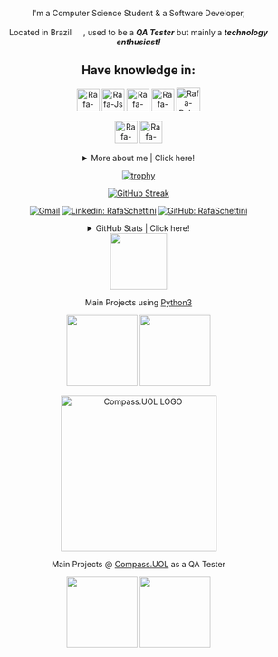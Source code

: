 
<div align="center">

<p>
I'm a Computer Science Student & a Software Developer,

Located in Brazil <img heigt="17" width="17" src="https://upload.wikimedia.org/wikipedia/commons/thumb/0/05/Flag_of_Brazil.svg/1280px-Flag_of_Brazil.svg.png" >, used to be a ***QA Tester*** but mainly a ***technology enthusiast!***

## Have knowledge in:

<p>
<img alt="Rafa-Py" height="40" width="40" src="https://cdn.jsdelivr.net/gh/devicons/devicon/icons/python/python-original.svg" />
<img alt="Rafa-Js" height="40" width="40" src="https://cdn.jsdelivr.net/gh/devicons/devicon/icons/javascript/javascript-original.svg" />
<img alt="Rafa-C++" width="40" height="40" src="https://cdn.jsdelivr.net/gh/devicons/devicon/icons/cplusplus/cplusplus-original.svg" /> 
<img alt="Rafa-Csharp" height="40" width="40" src="https://cdn.jsdelivr.net/gh/devicons/devicon/icons/csharp/csharp-original.svg" />  
<img alt="Rafa-Ruby" height="42" width="42" margin-left:5px; margin-right:5px; src="https://img.icons8.com/fluency/48/000000/ruby-gemstone.png"/>
<p>
<img alt="Rafa-HTML" height="40" width="40" src="https://cdn.jsdelivr.net/gh/devicons/devicon/icons/html5/html5-original.svg" />
<img alt="Rafa-CSS" height="40" width="40" src="https://cdn.jsdelivr.net/gh/devicons/devicon/icons/css3/css3-original.svg" />
</p>
</p>
 
<details>
  <summary> More about me | Click here! </summary>
  <p></p>
  
<div align="left">
 
``` js
const schettini = {
    
    personal: {
        name: 'Rafael Schettini',
        birthDate: '2004-07-01',
        interests: ['tech', 'music', 'games', 'sports']
    },
    
    technical: {
    
        technologies: {
        
            frontEnd: {
                Javascript: ['Vanilla JS', 'React'],
                HTML: ['HTML5'],
                CSS: ['styled-components', 'Bootstrap']
            },
            
            misc: {
                console: ['Python', 'C#', 'C++', 'Rust'],
                gameDev: ['C#', 'C++'],
                webTesting: ['Ruby']
            },
            
            architecture: ['Single Page Applications', 'Console Applications', 'Game Development'],
            
        },
    }
}
```

##

</details>

[![trophy](https://github-profile-trophy.vercel.app/?username=RafaSchettini&title=Stars,Commit,Repositories&column=3&margin-w=83&margin-h=15&theme=gruvbox)](https://github.com/ryo-ma/github-profile-trophy)

[![GitHub Streak](https://github-readme-streak-stats.herokuapp.com/?user=RafaSchettini&theme=gruvbox)](https://git.io/streak-stats)

[![Gmail](https://img.shields.io/twitter/url?label=Mail&logo=gmail&style=social&url=https://mailto:rafaschettini902@gmail.com)](mailto:rafaschettini902@gmail.com)
[![Linkedin: RafaSchettini](https://img.shields.io/badge/-Linkedin-blue?style=flat-square&logo=Linkedin&logoColor=white&link=https://www.linkedin.com/in/rafael-schettini/)](https://www.linkedin.com/in/rafael-schettini/)
[![GitHub: RafaSchettini](https://img.shields.io/github/followers/rafaschettini?label=follow&style=social)](https://github.com/rafaschettini)

</div>

<div align="center">

<details>
  <summary> GitHub Stats | Click here! </summary>
  <p></p>
  
<a href="https://github.com/rafaschettini">
<img height="180em" src="https://github-readme-stats.vercel.app/api?username=rafaschettini&theme=gruvbox"/>
<img height="180em" src="https://github-readme-stats.vercel.app/api/top-langs/?username=rafaschettini&layout=compact&langs_count=7&theme=gruvbox"/>
</a>

<p></p>

🛑 ***Most Used Languages*** are just a metric of the languages my public code consists of and ***do not*** reflect experience or skill level 🛑

##

</details>


<img width="100px" src="https://cdn.jsdelivr.net/gh/devicons/devicon/icons/python/python-original.svg" />

Main Projects using [Python3](https://www.python.org)

<a href="https://github.com/RafaSchettini/RealityStone_Sprint6_Esfera_Compass">
<img height="125em" src="https://github-readme-stats.vercel.app/api/pin/?username=rafaschettini&repo=python-auto-messages&theme=gruvbox"/></a>
<a href="https://github.com/RafaSchettini/RealityStone_Sprint5_RafaSchettini_Compass">
<img height="125em" src="https://github-readme-stats.vercel.app/api/pin/?username=rafaschettini&repo=python-delete-files&theme=gruvbox"/></a>

<p></p>

<p><img width="275px" src="https://compass.uol/logo.svg" align="center" alt="Compass.UOL LOGO" /></p>

Main Projects @ [Compass.UOL](https://compass.uol) as a QA Tester

<a href="https://github.com/RafaSchettini/RealityStone_Sprint6_Esfera_Compass">
<img height="125em" src="https://github-readme-stats.vercel.app/api/pin/?username=rafaschettini&repo=RealityStone_Sprint6_Esfera_Compass&theme=gruvbox"/></a>
<a href="https://github.com/RafaSchettini/RealityStone_Sprint5_RafaSchettini_Compass">
<img height="125em" src="https://github-readme-stats.vercel.app/api/pin/?username=rafaschettini&repo=RealityStone_Sprint5_RafaSchettini_Compass&theme=gruvbox"/></a>

</div>
